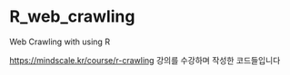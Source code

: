 # R_web_crawling
Web Crawling with using R

https://mindscale.kr/course/r-crawling 강의를 수강하며 작성한 코드들입니다
